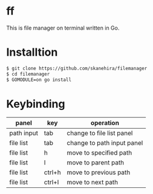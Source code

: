 # ff
This is file manager on terminal written in Go.


# Installtion
```sh
$ git clone https://github.com/skanehira/filemanager
$ cd filemanager
$ GOMODULE=on go install
```

# Keybinding
| panel      | key    | operation                  |
|------------|--------|----------------------------|
| path input | tab    | change to file list panel  |
| file list  | tab    | change to path input panel |
| file list  | h      | move to specified path     |
| file list  | l      | move to parent path        |
| file list  | ctrl+h | move to previous path      |
| file list  | ctrl+l | move to next path          |
